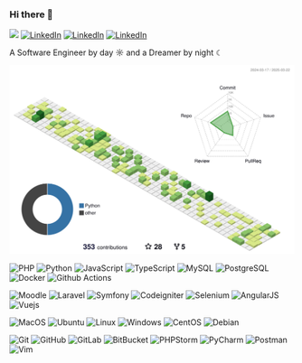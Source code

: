 ### Hi there 👋
![](https://komarev.com/ghpvc/?username=xcaro&label=fame&style=flat-square)
[![LinkedIn](https://img.shields.io/badge/LinkedIn-nhanvht-informational?style=flat-square&logo=linkedin&logoColor=white)](https://www.linkedin.com/in/nhanvht/)
[![LinkedIn](https://img.shields.io/badge/Telegram-NhnVo-informational.svg?style=flat-square&logo=Telegram&logoColor=white)](https://t.me/NhnVo)
[![LinkedIn](https://img.shields.io/badge/Gmail-tinhnhanvh@gmail.com-informational.svg?style=flat-square&logo=Gmail&logoColor=white)](mailto:tinhnhanvh@gmail.com)

 A Software Engineer by day ☼ and a Dreamer by night ☾

<!--
**xcaro/xcaro** is a ✨ _special_ ✨ repository because its `README.md` (this file) appears on your GitHub profile.

Here are some ideas to get you started:

- 🔭 I’m currently working on ...
- 🌱 I’m currently learning ...
- 👯 I’m looking to collaborate on ...
- 🤔 I’m looking for help with ...
- 💬 Ask me about ...
- 📫 How to reach me: ...
- 😄 Pronouns: ...
- ⚡ Fun fact: ...
-->

![](https://raw.githubusercontent.com/xcaro/xcaro/dev/profile-3d-contrib/profile-green.svg)

![PHP](https://img.shields.io/badge/PHP-777BB4?logo=php&style=flat-square&logoColor=white)
![Python](	https://img.shields.io/badge/Python-FFD43B?logo=python&style=flat-square)
![JavaScript](https://img.shields.io/badge/JavaScript-323330?logo=javascript&style=flat-square)
![TypeScript](https://img.shields.io/badge/TypeScript-007ACC?style=flat-square&logo=typescript&logoColor=white)
![MySQL](https://img.shields.io/badge/MySQL-005C84?style=flat-square&logo=mysql&logoColor=white)
![PostgreSQL](https://img.shields.io/badge/PostgreSQL-316192?style=flat-square&logo=postgresql&logoColor=white)
![Docker](https://img.shields.io/badge/Docker-2CA5E0?style=flat-square&logo=docker&logoColor=white)
![Github Actions](https://img.shields.io/badge/Github%20Actions-282a2e?style=flat-square&logo=githubactions&logoColor=white)

[//]: # (![MariaDB]&#40;https://img.shields.io/badge/MariaDB-black?style=flat-square&logo=mariadb&#41;)

[//]: # (![Nginx]&#40;https://img.shields.io/badge/Nginx-009639?style=flat-square&logo=nginx&logoColor=white&#41;)

[//]: # (![Apache]&#40;https://img.shields.io/badge/Apache-D22128?style=flat-square&logo=Apache&logoColor=white&#41;)

[//]: # (![RabbitMQ]&#40;https://img.shields.io/badge/rabbitmq-%23FF6600.svg?&style=flat-square&logo=rabbitmq&logoColor=white&#41;)

[//]: # (![Redis]&#40;https://img.shields.io/badge/redis-%23DD0031.svg?&style=flat-square&logo=redis&logoColor=white&#41;)

![Moodle](https://img.shields.io/badge/Moodle-F98012.svg?style=flat-square&logo=Moodle&logoColor=white)
![Laravel](https://img.shields.io/badge/Laravel-FF2D20?style=flat-square&logo=laravel&logoColor=white)
![Symfony](https://img.shields.io/badge/Symfony-000000?style=flat-square&logo=Symfony&logoColor=white)
![Codeigniter](https://img.shields.io/badge/Codeigniter-EF4223?style=flat-square&logo=codeigniter&logoColor=white)
![Selenium](https://img.shields.io/badge/Selenium-43B02A?style=flat-square&logo=Selenium&logoColor=white)
![AngularJS](https://img.shields.io/badge/AngularJS-E23237?style=flat-square&logo=angularjs&logoColor=white)
![Vuejs](https://img.shields.io/badge/Vue%20js-35495E?style=flat-square&logo=vuedotjs&logoColor=4FC08D)

[//]: # (#### OS)
![MacOS](https://img.shields.io/badge/mac%20os-000000?style=flat-square&logo=apple&logoColor=white)
![Ubuntu](https://img.shields.io/badge/Ubuntu-E95420?style=flat-square&logo=ubuntu&logoColor=white)
![Linux](https://img.shields.io/badge/Kali_Linux-557C94?style=flat-square&logo=kali-linux&logoColor=white)
![Windows](https://img.shields.io/badge/Windows-0078D6?style=flat-square&logo=windows&logoColor=white)
![CentOS](https://img.shields.io/badge/Cent%20OS-262577?style=flat-square&logo=CentOS&logoColor=white)
![Debian](https://img.shields.io/badge/Debian-A81D33?style=flat-square&logo=debian&logoColor=white)

[//]: # (#### Tools)
![Git](https://img.shields.io/badge/-Git-black?style=flat-square&logo=git)
![GitHub](https://img.shields.io/badge/-GitHub-181717?style=flat-square&logo=github)
![GitLab](https://img.shields.io/badge/-GitLab-FCA121?style=flat-square&logo=gitlab)
![BitBucket](https://img.shields.io/badge/-BitBucket-darkblue?style=flat-square&logo=bitbucket)
![PHPStorm](http://img.shields.io/badge/-PHPStorm-181717?logo=phpstorm&style=flat-square)
![PyCharm](https://img.shields.io/badge/PyCharm-000000.svg?logo=pycharm&style=flat-square)
![Postman](https://img.shields.io/badge/Postman-black?style=flat-square&logo=postman)
![Vim](https://img.shields.io/badge/Vim-%2311AB00?logo=vim&style=flat-square)